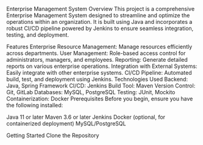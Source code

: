 Enterprise Management System
Overview
This project is a comprehensive Enterprise Management System designed to streamline and optimize the operations within an organization. It is built using Java and incorporates a robust CI/CD pipeline powered by Jenkins to ensure seamless integration, testing, and deployment.

Features
Enterprise Resource Management: Manage resources efficiently across departments.
User Management: Role-based access control for administrators, managers, and employees.
Reporting: Generate detailed reports on various enterprise operations.
Integration with External Systems: Easily integrate with other enterprise systems.
CI/CD Pipeline: Automated build, test, and deployment using Jenkins.
Technologies Used
Backend: Java, Spring Framework
CI/CD: Jenkins
Build Tool: Maven
Version Control: Git, GitLab
Databases: MySQL, PostgreSQL
Testing: JUnit, Mockito
Containerization: Docker
Prerequisites
Before you begin, ensure you have the following installed:

Java 11 or later
Maven 3.6 or later
Jenkins
Docker (optional, for containerized deployment)
MySQL/PostgreSQL

Getting Started
Clone the Repository


